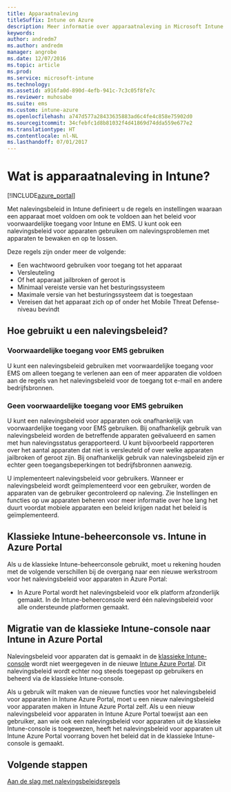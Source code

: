 ```yaml
---
title: Apparaatnaleving
titleSuffix: Intune on Azure
description: Meer informatie over apparaatnaleving in Microsoft Intune
keywords: 
author: andredm7
ms.author: andredm
manager: angrobe
ms.date: 12/07/2016
ms.topic: article
ms.prod: 
ms.service: microsoft-intune
ms.technology: 
ms.assetid: a916fa0d-890d-4efb-941c-7c3c05f8fe7c
ms.reviewer: muhosabe
ms.suite: ems
ms.custom: intune-azure
ms.openlocfilehash: a747d577a28433635883ad6c4fe4c858e75902d0
ms.sourcegitcommit: 34cfebfc1d8b81032f4d41869d74dda559e677e2
ms.translationtype: HT
ms.contentlocale: nl-NL
ms.lasthandoff: 07/01/2017
---
```

# <a name="what-is-device-compliance-in-intune"></a>Wat is apparaatnaleving in Intune?

[!INCLUDE[azure_portal](./includes/azure_portal.md)]

Met nalevingsbeleid in Intune definieert u de regels en instellingen waaraan een apparaat moet voldoen om ook te voldoen aan het beleid voor voorwaardelijke toegang voor Intune en EMS. U kunt ook een nalevingsbeleid voor apparaten gebruiken om nalevingsproblemen met apparaten te bewaken en op te lossen. 

Deze regels zijn onder meer de volgende:

- Een wachtwoord gebruiken voor toegang tot het apparaat
- Versleuteling
- Of het apparaat jailbroken of geroot is
- Minimaal vereiste versie van het besturingssysteem
- Maximale versie van het besturingssysteem dat is toegestaan
- Vereisen dat het apparaat zich op of onder het Mobile Threat Defense-niveau bevindt

<!---##  Concepts
Following are some terms and concepts that are useful to understanding how to use compliance policies.

### Device compliance requirements
Compliance requirements are essentially rules like requiring a device PIN or encryption that you can specify as required or not required for a compliance policy.

### Actions for noncompliance

You can specify what needs to happen when a device is determined as noncompliant. This can be a sequence of actions during a specific time.
When you specify these actions, Intune will automatically initiate them in the sequence you specify. See the following example of a sequence of
actions for a device that continues to be in the noncompliant status for
a week:

-   When the device is first determined to be non-compliant, an email with noncompliant notification is sent to the user.

-   3 days after initial noncompliance state, a follow up reminder is sent to the user.

-   5 days after initial noncompliance state, a final reminder with a notification that access to company resources will be blocked on the device in 2 days if the compliance issues are not remediated is sent to the user.

-   7 days after initial noncompliance state, access to company resources is blocked. This requires that you have conditional access policy that specifies that access from noncompliant devices should    be blocked for services such as Exchange and SharePoint.

### Grace Period

This is the time between when a device is first determined as
noncompliant to when access to company resources on that device is blocked. This time allows for time that the user has to resolve
compliance issues on the device. You can also use this time to create your action sequences to send notifications to the user before their access is blocked.

Remember that you need to implement conditional access policies in addition to compliance policies in order for access to company resources to be blocked.--->

##  <a name="how-should-i-use-a-device-compliance-policy"></a>Hoe gebruikt u een nalevingsbeleid?

### <a name="using-ems-conditional-access"></a>Voorwaardelijke toegang voor EMS gebruiken
U kunt een nalevingsbeleid gebruiken met voorwaardelijke toegang voor EMS om alleen toegang te verlenen aan een of meer apparaten die voldoen aan de regels van het nalevingsbeleid voor de toegang tot e-mail en andere bedrijfsbronnen.

### <a name="not-using-ems-conditional-access"></a>Geen voorwaardelijke toegang voor EMS gebruiken
U kunt een nalevingsbeleid voor apparaten ook onafhankelijk van voorwaardelijke toegang voor EMS gebruiken.
Bij onafhankelijk gebruik van nalevingsbeleid worden de betreffende apparaten geëvalueerd en samen met hun nalevingsstatus gerapporteerd. U kunt bijvoorbeeld rapporteren over het aantal apparaten dat niet is versleuteld of over welke apparaten jailbroken of geroot zijn. Bij onafhankelijk gebruik van nalevingsbeleid zijn er echter geen toegangsbeperkingen tot bedrijfsbronnen aanwezig.

U implementeert nalevingsbeleid voor gebruikers. Wanneer er nalevingsbeleid wordt geïmplementeerd voor een gebruiker, worden de apparaten van de gebruiker gecontroleerd op naleving. Zie Instellingen en functies op uw apparaten beheren voor meer informatie over hoe lang het duurt voordat mobiele apparaten een beleid krijgen nadat het beleid is geïmplementeerd.

##  <a name="intune-classic-admin-console-vs-intune-on-the-azure-portal"></a>Klassieke Intune-beheerconsole vs. Intune in Azure Portal

Als u de klassieke Intune-beheerconsole gebruikt, moet u rekening houden met de volgende verschillen bij de overgang naar een nieuwe werkstroom voor het nalevingsbeleid voor apparaten in Azure Portal:

-   In Azure Portal wordt het nalevingsbeleid voor elk platform afzonderlijk gemaakt. In de Intune-beheerconsole werd één nalevingsbeleid voor alle ondersteunde platformen gemaakt.

<!--- -   In the Azure portal, you have the ability to specify actions and notifications that are intiated when a device is determined to be noncompliant. This ability does not exist in the Intune admin console.

-   In the Azure portal, you can set a grace period to allow time for the end-user to get their device back to compliance status before they completely lose the ability to get company data on their device. This is not available in the Intune admin console.--->

##  <a name="migration-from-intune-classic-console-to-intune-on-the-azure-portal"></a>Migratie van de klassieke Intune-console naar Intune in Azure Portal

Nalevingsbeleid voor apparaten dat is gemaakt in de [klassieke Intune-console](https://manage.microsoft.com) wordt niet weergegeven in de nieuwe [Intune Azure Portal](https://portal.azure.com). Dit nalevingsbeleid wordt echter nog steeds toegepast op gebruikers en beheerd via de klassieke Intune-console.

Als u gebruik wilt maken van de nieuwe functies voor het nalevingsbeleid voor apparaten in Intune Azure Portal, moet u een nieuw nalevingsbeleid voor apparaten maken in Intune Azure Portal zelf. Als u een nieuw nalevingsbeleid voor apparaten in Intune Azure Portal toewijst aan een gebruiker, aan wie ook een nalevingsbeleid voor apparaten uit de klassieke Intune-console is toegewezen, heeft het nalevingsbeleid voor apparaten uit Intune Azure Portal voorrang boven het beleid dat in de klassieke Intune-console is gemaakt.

##  <a name="next-steps"></a>Volgende stappen

[Aan de slag met nalevingsbeleidsregels](device-compliance-get-started.md)


<!---### See also

Conditional access--->
